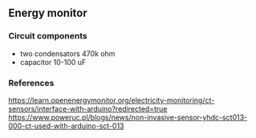 ## Energy monitor
### Circuit components
- two condensators 470k ohm
- capacitor 10-100 uF

### References
https://learn.openenergymonitor.org/electricity-monitoring/ct-sensors/interface-with-arduino?redirected=true
https://www.poweruc.pl/blogs/news/non-invasive-sensor-yhdc-sct013-000-ct-used-with-arduino-sct-013
